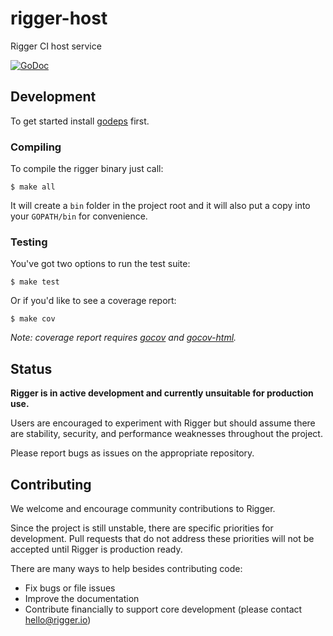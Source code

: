 rigger-host
===========

Rigger CI host service

[![GoDoc](https://godoc.org/github.com/rigger-dot-io/rigger-host?status.svg)](https://godoc.org/github.com/rigger-dot-io/rigger-host)

## Development ##

To get started install [godeps](https://github.com/tools/godep) first.

### Compiling ###

To compile the rigger binary just call:

```
$ make all
```

It will create a `bin` folder in the project root and it will also put a copy into your `GOPATH/bin` for convenience.

### Testing ###

You've got two options to run the test suite:

```
$ make test
```

Or if you'd like to see a coverage report:

```
$ make cov
```

*Note: coverage report requires [gocov](https://github.com/axw/gocov) and [gocov-html](https://github.com/matm/gocov-html).*

## Status ##

**Rigger is in active development and currently unsuitable for production use.**

Users are encouraged to experiment with Rigger but should assume there are stability, security, and performance weaknesses throughout the project.

Please report bugs as issues on the appropriate repository.

## Contributing ##

We welcome and encourage community contributions to Rigger.

Since the project is still unstable, there are specific priorities for development. Pull requests that do not address these priorities will not be accepted until Rigger is production ready.

There are many ways to help besides contributing code:

- Fix bugs or file issues
- Improve the documentation
- Contribute financially to support core development (please contact hello@rigger.io)
